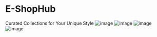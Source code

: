 # E-ShopHub
Curated Collections for Your Unique Style
![image](https://github.com/2000030838/E-ShopHub/assets/96177510/ac6ed2ff-97b5-499c-84db-ff05acf444eb)
![image](https://github.com/2000030838/E-ShopHub/assets/96177510/2756b801-17b3-441e-a72d-50f172369d4d)
![image](https://github.com/2000030838/E-ShopHub/assets/96177510/e983db28-6e67-4578-a197-981ae8668f59)
![image](https://github.com/2000030838/E-ShopHub/assets/96177510/2f3086e9-bd01-473b-8580-dcfab5b5aab2)



